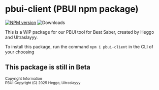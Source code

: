 # pbui-client (PBUI npm package)

[![NPM version](https://badge.fury.io/js/pbui-client.svg)](https://www.npmjs.com/package/pbui-client)
![Downloads](http://img.shields.io/npm/dm/pbui-client.svg?style=flat)

This is a WIP package for our PBUI tool for Beat Saber, created by Heggo and Ultraslayyy.

To install this package, run the command
`npm i pbui-client`
in the CLI of your choosing

## This package is still in Beta

<sup>Copyright Information</sup> \
<sup>PBUI  Copyright (C) 2025 Heggo, Ultraslayyy</sup>
